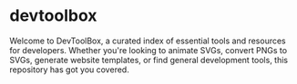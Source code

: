 # devtoolbox
Welcome to DevToolBox, a curated index of essential tools and resources for developers. Whether you're looking to animate SVGs, convert PNGs to SVGs, generate website templates, or find general development tools, this repository has got you covered.
